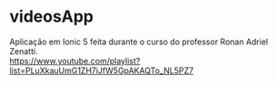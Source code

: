 # videosApp
Aplicação em Ionic 5 feita durante o curso do professor Ronan Adriel Zenatti.
<br>
https://www.youtube.com/playlist?list=PLuXkauUmG1ZH7iJfW5GpAKAQTo_NL5PZ7
